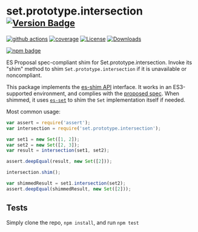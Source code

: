 # set.prototype.intersection <sup>[![Version Badge][npm-version-svg]][package-url]</sup>

[![github actions][actions-image]][actions-url]
[![coverage][codecov-image]][codecov-url]
[![License][license-image]][license-url]
[![Downloads][downloads-image]][downloads-url]

[![npm badge][npm-badge-png]][package-url]

ES Proposal spec-compliant shim for Set.prototype.intersection. Invoke its "shim" method to shim `Set.prototype.intersection` if it is unavailable or noncompliant.

This package implements the [es-shim API](https://github.com/es-shims/api) interface. It works in an ES3-supported environment, and complies with the [proposed spec](https://github.com/tc39/proposal-set-methods). When shimmed, it uses [`es-set`](https://npmjs.com/es-set) to shim the `Set` implementation itself if needed.

Most common usage:
```js
var assert = require('assert');
var intersection = require('set.prototype.intersection');

var set1 = new Set([1, 2]);
var set2 = new Set([2, 3]);
var result = intersection(set1, set2);

assert.deepEqual(result, new Set([2]));

intersection.shim();

var shimmedResult = set1.intersection(set2);
assert.deepEqual(shimmedResult, new Set([2]));
```

## Tests
Simply clone the repo, `npm install`, and run `npm test`

[package-url]: https://npmjs.com/package/set.prototype.intersection
[npm-version-svg]: http://versionbadg.es/es-shims/Set.prototype.intersection.svg
[deps-svg]: https://david-dm.org/es-shims/Set.prototype.intersection.svg
[deps-url]: https://david-dm.org/es-shims/Set.prototype.intersection
[dev-deps-svg]: https://david-dm.org/es-shims/Set.prototype.intersection/dev-status.svg
[dev-deps-url]: https://david-dm.org/es-shims/Set.prototype.intersection#info=devDependencies
[testling-svg]: https://ci.testling.com/es-shims/Set.prototype.intersection.png
[testling-url]: https://ci.testling.com/es-shims/Set.prototype.intersection
[npm-badge-png]: https://nodei.co/npm/set.prototype.intersection.png?downloads=true&stars=true
[license-image]: http://img.shields.io/npm/l/set.prototype.intersection.svg
[license-url]: LICENSE
[downloads-image]: http://img.shields.io/npm/dm/set.prototype.intersection.svg
[downloads-url]: http://npm-stat.com/charts.html?package=set.prototype.intersection
[codecov-image]: https://codecov.io/gh/es-shims/Set.prototype.intersection/branch/main/graphs/badge.svg
[codecov-url]: https://app.codecov.io/gh/es-shims/Set.prototype.intersection/
[actions-image]: https://img.shields.io/endpoint?url=https://github-actions-badge-u3jn4tfpocch.runkit.sh/es-shims/Set.prototype.intersection
[actions-url]: https://github.com/es-shims/Set.prototype.intersection/actions
